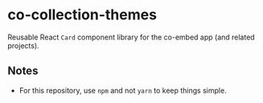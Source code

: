# co-collection-themes

Reusable React `Card` component library for the co-embed app (and related projects).

## Notes

- For this repository, use `npm` and not `yarn` to keep things simple.
